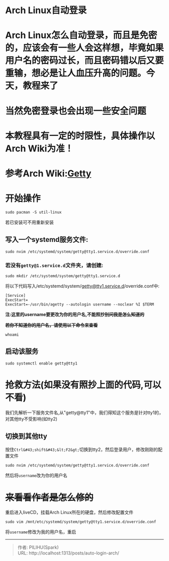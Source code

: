 # Arch Linux自动登录

# Arch Linux怎么自动登录，而且是免密的，应该会有一些人会这样想，毕竟如果用户名的密码过长，而且密码错以后又要重输，想必是让人血压升高的问题。今天，教程来了

# 当然免密登录也会出现一些安全问题

# 本教程具有一定的时限性，具体操作以Arch Wiki为准！

# 参考Arch Wiki:[Getty](https://wiki.archlinuxcn.org/wiki/Getty)

# 开始操作
```
sudo pacman -S util-linux
```
若已安装可不用重新安装

## 写入一个systemd服务文件:
```
sudo nvim /etc/systemd/system/getty@tty1.service.d/override.conf
```
### 若没有`getty@1.service.d`文件夹，请创建:
```
sudo mkdir /etc/systemd/system/getty@tty1.service.d
```
将以下代码写入/etc/systemd/system/getty@tty1.service.d/override.conf中:
```
[Service]
ExecStart=
ExecStart=-/usr/bin/agetty --autologin username --noclear %I $TERM
```
**注:这里的username要更改为你的用户名,不能照抄~~别问我是怎么知道的~~**

**~~若你不知道你的用户名，请使用以下命令来查看~~**
```
whoami
```
## 启动该服务
```
sudo systemctl enable getty@tty1
```

# 抢救方法(如果没有照抄上面的代码,可以不看)
我们先解析一下服务文件名,从&#34;getty@tty1&#34;中，我们得知这个服务是针对tty1的，对其他tty不受影响(如tty2)
## 切换到其他tty
按住`Ctrl&#43;shift&#43;&lt;F2&gt;`切换到tty2，然后登录用户，修改刚刚的配置文件
```
sudo nvim /etc/systemd/system/getty@tty1.service.d/override.conf
```
然后将`username`改为你的用户名

# ~~来看看作者是怎么修的~~
重启进入liveCD，挂载Arch Linux所在的硬盘，然后修改配置文件
```
sudo vim /mnt/etc/systemd/system/getty@tty1.service.d/override.conf
```
将`username`修改为我的用户名，重启


---

> 作者: PILIHU(Spark)  
> URL: http://localhost:1313/posts/auto-login-arch/  

